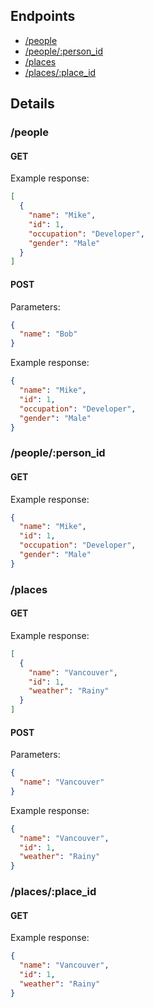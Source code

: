 ## Endpoints

* [/people](#people)
* [/people/:person_id](#peoplepersonid)
* [/places](#places)
* [/places/:place_id](#placesplaceid)

## Details

### <a name="people"></a>/people

#### GET


Example response:

```json
[
  {
    "name": "Mike",
    "id": 1,
    "occupation": "Developer",
    "gender": "Male"
  }
]
```

#### POST

Parameters:

```json
{
  "name": "Bob"
}
```

Example response:

```json
{
  "name": "Mike",
  "id": 1,
  "occupation": "Developer",
  "gender": "Male"
}
```


### <a name="peoplepersonid"></a>/people/:person_id

#### GET


Example response:

```json
{
  "name": "Mike",
  "id": 1,
  "occupation": "Developer",
  "gender": "Male"
}
```


### <a name="places"></a>/places

#### GET


Example response:

```json
[
  {
    "name": "Vancouver",
    "id": 1,
    "weather": "Rainy"
  }
]
```

#### POST

Parameters:

```json
{
  "name": "Vancouver"
}
```

Example response:

```json
{
  "name": "Vancouver",
  "id": 1,
  "weather": "Rainy"
}
```


### <a name="placesplaceid"></a>/places/:place_id

#### GET


Example response:

```json
{
  "name": "Vancouver",
  "id": 1,
  "weather": "Rainy"
}
```


